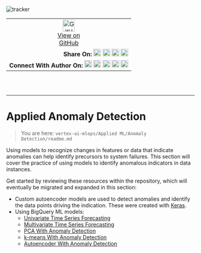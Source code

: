 ![tracker](https://us-central1-vertex-ai-mlops-369716.cloudfunctions.net/pixel-tracking?path=statmike%2Fvertex-ai-mlops%2FApplied+ML%2FAnomaly+Detection&file=readme.md)
<!--- header table --->
<table>
<tr>     
  <td style="text-align: center">
    <a href="https://github.com/statmike/vertex-ai-mlops/blob/main/Applied%20ML/Anomaly%20Detection/readme.md">
      <img width="32px" src="https://www.svgrepo.com/download/217753/github.svg" alt="GitHub logo">
      <br>View on<br>GitHub
    </a>
  </td>
</tr>
<tr>
  <td style="text-align: right">
    <b>Share On: </b> 
    <a href="https://www.linkedin.com/sharing/share-offsite/?url=https%3A//github.com/statmike/vertex-ai-mlops/blob/main/Applied+ML%2FAnomaly+Detection/readme.md"><img src="https://upload.wikimedia.org/wikipedia/commons/8/81/LinkedIn_icon.svg" alt="Linkedin Logo" width="20px"></a> 
    <a href="https://reddit.com/submit?url=https%3A//github.com/statmike/vertex-ai-mlops/blob/main/Applied+ML%2FAnomaly+Detection/readme.md"><img src="https://redditinc.com/hubfs/Reddit%20Inc/Brand/Reddit_Logo.png" alt="Reddit Logo" width="20px"></a> 
    <a href="https://bsky.app/intent/compose?text=https%3A//github.com/statmike/vertex-ai-mlops/blob/main/Applied+ML%2FAnomaly+Detection/readme.md"><img src="https://upload.wikimedia.org/wikipedia/commons/7/7a/Bluesky_Logo.svg" alt="BlueSky Logo" width="20px"></a> 
    <a href="https://twitter.com/intent/tweet?url=https%3A//github.com/statmike/vertex-ai-mlops/blob/main/Applied+ML%2FAnomaly+Detection/readme.md"><img src="https://upload.wikimedia.org/wikipedia/commons/5/5a/X_icon_2.svg" alt="X (Twitter) Logo" width="20px"></a> 
  </td>
</tr>
<tr>
  <td style="text-align: right">
    <b>Connect With Author On: </b> 
    <a href="https://www.linkedin.com/in/statmike"><img src="https://upload.wikimedia.org/wikipedia/commons/8/81/LinkedIn_icon.svg" alt="Linkedin Logo" width="20px"></a>
    <a href="https://www.github.com/statmike"><img src="https://www.svgrepo.com/download/217753/github.svg" alt="GitHub Logo" width="20px"></a> 
    <a href="https://www.youtube.com/@statmike-channel"><img src="https://upload.wikimedia.org/wikipedia/commons/f/fd/YouTube_full-color_icon_%282024%29.svg" alt="YouTube Logo" width="20px"></a>
    <a href="https://bsky.app/profile/statmike.bsky.social"><img src="https://upload.wikimedia.org/wikipedia/commons/7/7a/Bluesky_Logo.svg" alt="BlueSky Logo" width="20px"></a> 
    <a href="https://x.com/statmike"><img src="https://upload.wikimedia.org/wikipedia/commons/5/5a/X_icon_2.svg" alt="X (Twitter) Logo" width="20px"></a>
  </td>
</tr>
</table><br/><br/>

---
# Applied Anomaly Detection
> You are here: `vertex-ai-mlops/Applied ML/Anomaly Detection/readme.md`

Using models to recognize changes in features or data that indicate anomalies can help identify precursors to system failures. This section will cover the practice of using models to identify anomalous indicators in data instances.

Get started by reviewing these resources within the repository, which will eventually be migrated and expanded in this section:
- Custom autoencoder models are used to detect anomalies and identify the data points driving the indication. These were created with [Keras](../../Framework%20Workflows/Keras/readme.md).
- Using BigQuery ML models:
    - [Univariate Time Series Forecasting](../../Applied%20Forecasting/BQML%20Univariate%20Forecasting%20with%20ARIMA+.ipynb)
    - [Multivariate Time Series Forecasting](../../Applied%20Forecasting/BQML%20Multivariate%20Forecasting%20with%20ARIMA+%20XREG.ipynb)
    - [PCA With Anomaly Detection](../../03%20-%20BigQuery%20ML%20(BQML)/03g%20-%20BQML%20-%20PCA%20with%20Anomaly%20Detection.ipynb)
    - [k-means With Anomaly Detection](../../03%20-%20BigQuery%20ML%20(BQML)/03h%20-%20BQML%20k-means%20with%20Anomaly%20Detection.ipynb)
    - [Autoencoder With Anomaly Detection](../../03%20-%20BigQuery%20ML%20(BQML)/03i%20-%20BQML%20Autoencoder%20with%20Anomaly%20Detection.ipynb)








